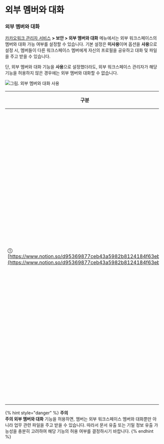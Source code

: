 # 외부 멤버와 대화

### 외부 멤버와 대화

[카카오워크 관리자 서비스](https://admin.kakaowork.com/) **> 보안 > 외부 멤버와 대화** 메뉴에서는 외부 워크스페이스의 멤버와 대화 가능 여부를 설정할 수 있습니다. 기본 설정은 **미사용**이며 옵션을 **사용**으로 설정 시, 멤버들이 다른 워크스페이스 멤버에게 자신의 프로필을 공유하고 대화 및 파일을 주고 받을 수 있습니다.

단, 외부 멤버와 대화 기능을 **사용**으로 설정했더라도, 외부 워크스페이스 관리자가 해당 기능을 허용하지 않은 경우에는 외부 멤버와 대화할 수 없습니다.

![그림. 외부 멤버와 대화 사용](https://s3-us-west-2.amazonaws.com/secure.notion-static.com/8e07f66f-ff1b-4098-b17b-dd7c478c0b3d/Untitled.png)


| 구분                                                                                                                 | 설명                                                      |
| ------------------------------------------------------------------------------------------------------------------ | ------------------------------------------------------- |
| ⓵ [https://www.notion.so/d95369877ceb43a5982b8124184f63eb](https://www.notion.so/d95369877ceb43a5982b8124184f63eb) | 사용으로 변경 시, 외부 워크스페이스 멤버에게 자신의 프로필을 공유하고, 대화 및 파일 전송을 허용 |

{% hint style="danger" %}
**주의**<br>**주의 외부 멤버와 대화** 기능을 허용하면, 멤버는 외부 워크스페이스 멤버와 대화뿐만 아니라 업무 관련 파일을 주고 받을 수 있습니다. 따라서 문서 유출 또는 기밀 정보 유출 가능성을 충분히 고려하여 해당 기능의 허용 여부를 결정하시기 바랍니다.
{% endhint %}
